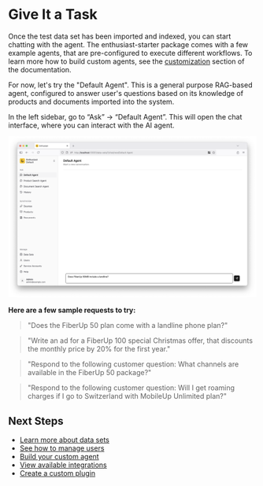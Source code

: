 # Give It a Task

Once the test data set has been imported and indexed, you can start chatting with the agent.
The enthusiast-starter package comes with a few example agents, that are pre-configured to execute different workflows. To learn more how to build custom agents, see the [customization](/docs/customization/system-architecture/) section of the documentation.

For now, let's try the "Default Agent". This is a general purpose RAG-based agent, configured to answer user's questions based on its knowledge of products and documents imported into the system.

In the left sidebar, go to “Ask” → “Default Agent”. This will open the chat interface, where you can interact with the AI agent.

![Chat with default agent](./img/chat-with-default-agent.png)

**Here are a few sample requests to try:**

> "Does the FiberUp 50 plan come with a landline phone plan?"

> "Write an ad for a FiberUp 100 special Christmas offer, that discounts the monthly price by 20% for the first year."

> "Respond to the following customer question: What channels are available in the FiberUp 50 package?"

> "Respond to the following customer question: Will I get roaming charges if I go to Switzerland with MobileUp Unlimited plan?"

## Next Steps

- [Learn more about data sets](/docs/management/data-sets)
- [See how to manage users](/docs/management/users)
- [Build your custom agent](/docs/agents/agent-architecture)
- [View available integrations](/integrations/)
- [Create a custom plugin](/docs/customization/custom-plugin)
